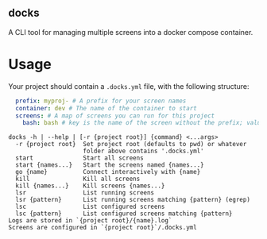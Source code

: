 docks
-----

A CLI tool for managing multiple screens into a docker compose container.

Usage
=====

Your project should contain a `.docks.yml` file, with the following structure:

```yaml
  prefix: myproj- # A prefix for your screen names
  container: dev # The name of the container to start
  screens: # A map of screens you can run for this project
    bash: bash # key is the name of the screen without the prefix; value is the command to run
```

```text
docks -h | --help | [-r {project root}] {command} <...args>
  -r {project root}  Set project root (defaults to pwd) or whatever
                     folder above contains '.docks.yml'
  start              Start all screens
  start {names...}   Start the screens named {names...}
  go {name}          Connect interactively with {name}
  kill               Kill all screens
  kill {names...}    Kill screens {names...}
  lsr                List running screens
  lsr {pattern}      List running screens matching {pattern} (egrep)
  lsc                List configured screens
  lsc {pattern}      List configured screens matching {pattern}
Logs are stored in `{project root}/{name}.log`
Screens are configured in `{project root}`/.docks.yml
```

